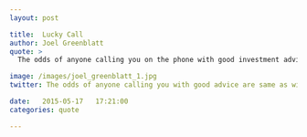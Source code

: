 ```yaml
---
layout: post

title:  Lucky Call
author: Joel Greenblatt
quote: >
  The odds of anyone calling you on the phone with good investment advice are about the same as winning Lotto without buying a ticket.

image: /images/joel_greenblatt_1.jpg
twitter: The odds of anyone calling you with good advice are same as winning Lotto without a ticket. Joel Greenblatt http://quotes.stockflare.com/

date:   2015-05-17	 17:21:00
categories: quote

---
```


